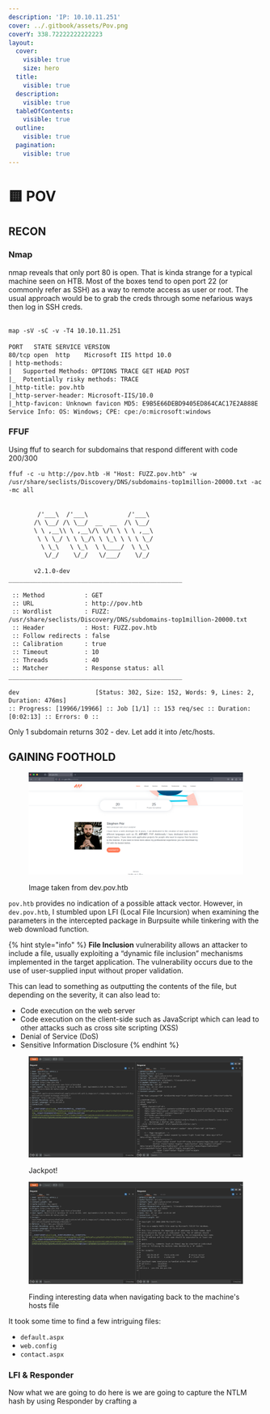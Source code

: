 ```yaml
---
description: 'IP: 10.10.11.251'
cover: ../.gitbook/assets/Pov.png
coverY: 338.72222222222223
layout:
  cover:
    visible: true
    size: hero
  title:
    visible: true
  description:
    visible: true
  tableOfContents:
    visible: true
  outline:
    visible: true
  pagination:
    visible: true
---
```


# 🟨 POV

## RECON

### Nmap&#x20;

nmap reveals that only port 80 is open. That is kinda strange for a typical machine seen on HTB. Most of the boxes tend to open port 22 (or commonly refer as SSH) as a way to remote access as user or root. The usual approach would be to grab the creds through some nefarious ways then log in SSH creds.  &#x20;

```

map -sV -sC -v -T4 10.10.11.251

PORT   STATE SERVICE VERSION
80/tcp open  http    Microsoft IIS httpd 10.0
| http-methods: 
|   Supported Methods: OPTIONS TRACE GET HEAD POST
|_  Potentially risky methods: TRACE
|_http-title: pov.htb
|_http-server-header: Microsoft-IIS/10.0
|_http-favicon: Unknown favicon MD5: E9B5E66DEBD9405ED864CAC17E2A888E
Service Info: OS: Windows; CPE: cpe:/o:microsoft:windows

```

### FFUF

Using ffuf to search for subdomains that respond different with code 200/300

```
ffuf -c -u http://pov.htb -H "Host: FUZZ.pov.htb" -w /usr/share/seclists/Discovery/DNS/subdomains-top1million-20000.txt -ac -mc all


        /'___\  /'___\           /'___\       
       /\ \__/ /\ \__/  __  __  /\ \__/       
       \ \ ,__\\ \ ,__\/\ \/\ \ \ \ ,__\      
        \ \ \_/ \ \ \_/\ \ \_\ \ \ \ \_/      
         \ \_\   \ \_\  \ \____/  \ \_\       
          \/_/    \/_/   \/___/    \/_/       

       v2.1.0-dev
________________________________________________

 :: Method           : GET
 :: URL              : http://pov.htb
 :: Wordlist         : FUZZ: /usr/share/seclists/Discovery/DNS/subdomains-top1million-20000.txt
 :: Header           : Host: FUZZ.pov.htb
 :: Follow redirects : false
 :: Calibration      : true
 :: Timeout          : 10
 :: Threads          : 40
 :: Matcher          : Response status: all
________________________________________________

dev                     [Status: 302, Size: 152, Words: 9, Lines: 2, Duration: 476ms]
:: Progress: [19966/19966] :: Job [1/1] :: 153 req/sec :: Duration: [0:02:13] :: Errors: 0 ::

```

Only 1 subdomain returns 302 - dev. Let add it into /etc/hosts.



## GAINING FOOTHOLD

<figure><img src="../.gitbook/assets/Screenshot 2024-01-30 022813.png" alt=""><figcaption><p>Image taken from dev.pov.htb</p></figcaption></figure>

`pov.htb` provides no indication of a possible attack vector. However, in `dev.pov.htb`, I stumbled upon LFI (Local File Incursion) when examining the parameters in the intercepted package in Burpsuite while tinkering with the web download function.

{% hint style="info" %}
**File Inclusion** vulnerability allows an attacker to include a file, usually exploiting a “dynamic file inclusion” mechanisms implemented in the target application. The vulnerability occurs due to the use of user-supplied input without proper validation.

This can lead to something as outputting the contents of the file, but depending on the severity, it can also lead to:

* Code execution on the web server
* Code execution on the client-side such as JavaScript which can lead to other attacks such as cross site scripting (XSS)
* Denial of Service (DoS)
* Sensitive Information Disclosure
{% endhint %}

<figure><img src="../.gitbook/assets/Screenshot 2024-01-30 024013.png" alt=""><figcaption><p>Jackpot!</p></figcaption></figure>

<figure><img src="../.gitbook/assets/Screenshot 2024-01-30 023536.png" alt=""><figcaption><p>Finding interesting data when navigating back to the machine's hosts file</p></figcaption></figure>

It took some time to find a few intriguing files:

* `default.aspx`
* `web.config`
* `contact.aspx`

### LFI & Responder&#x20;

Now what we are going to do here is we are going to capture the NTLM hash by using Responder by crafting a&#x20;

